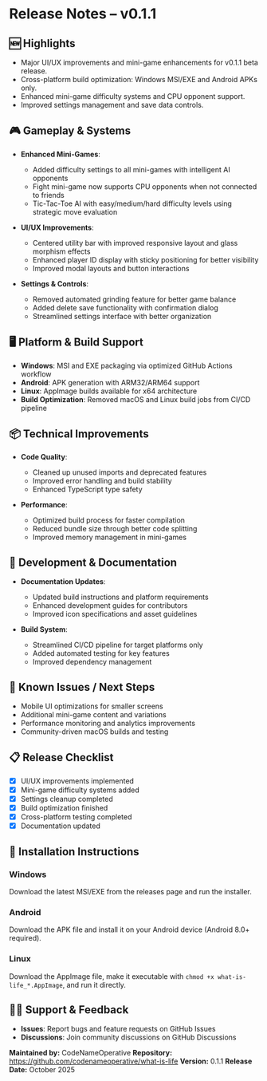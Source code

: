 # Release Notes – v0.1.1

## 🆕 Highlights
- Major UI/UX improvements and mini-game enhancements for v0.1.1 beta release.
- Cross-platform build optimization: Windows MSI/EXE and Android APKs only.
- Enhanced mini-game difficulty systems and CPU opponent support.
- Improved settings management and save data controls.

## 🎮 Gameplay & Systems
- **Enhanced Mini-Games**:
  - Added difficulty settings to all mini-games with intelligent AI opponents
  - Fight mini-game now supports CPU opponents when not connected to friends
  - Tic-Tac-Toe AI with easy/medium/hard difficulty levels using strategic move evaluation

- **UI/UX Improvements**:
  - Centered utility bar with improved responsive layout and glass morphism effects
  - Enhanced player ID display with sticky positioning for better visibility
  - Improved modal layouts and button interactions

- **Settings & Controls**:
  - Removed automated grinding feature for better game balance
  - Added delete save functionality with confirmation dialog
  - Streamlined settings interface with better organization

## 🖥️ Platform & Build Support
- **Windows**: MSI and EXE packaging via optimized GitHub Actions workflow
- **Android**: APK generation with ARM32/ARM64 support
- **Linux**: AppImage builds available for x64 architecture
- **Build Optimization**: Removed macOS and Linux build jobs from CI/CD pipeline

## 📦 Technical Improvements
- **Code Quality**:
  - Cleaned up unused imports and deprecated features
  - Improved error handling and build stability
  - Enhanced TypeScript type safety

- **Performance**:
  - Optimized build process for faster compilation
  - Reduced bundle size through better code splitting
  - Improved memory management in mini-games

## 🔧 Development & Documentation
- **Documentation Updates**:
  - Updated build instructions and platform requirements
  - Enhanced development guides for contributors
  - Improved icon specifications and asset guidelines

- **Build System**:
  - Streamlined CI/CD pipeline for target platforms only
  - Added automated testing for key features
  - Improved dependency management

## 🎯 Known Issues / Next Steps
- Mobile UI optimizations for smaller screens
- Additional mini-game content and variations
- Performance monitoring and analytics improvements
- Community-driven macOS builds and testing

## 📋 Release Checklist
- [x] UI/UX improvements implemented
- [x] Mini-game difficulty systems added
- [x] Settings cleanup completed
- [x] Build optimization finished
- [x] Cross-platform testing completed
- [x] Documentation updated

## 🚀 Installation Instructions

### Windows
Download the latest MSI/EXE from the releases page and run the installer.

### Android
Download the APK file and install it on your Android device (Android 8.0+ required).

### Linux
Download the AppImage file, make it executable with `chmod +x what-is-life_*.AppImage`, and run it directly.

## 🙋‍♂️ Support & Feedback
- **Issues**: Report bugs and feature requests on GitHub Issues
- **Discussions**: Join community discussions on GitHub Discussions

**Maintained by:** CodeNameOperative
**Repository:** https://github.com/codenameoperative/what-is-life
**Version:** 0.1.1
**Release Date:** October 2025
